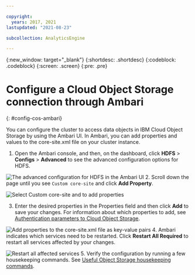 ```yaml
---

copyright:
  years: 2017, 2021
lastupdated: "2021-08-23"

subcollection: AnalyticsEngine

---
```


<!-- Attribute definitions -->
{:new_window: target="_blank"}
{:shortdesc: .shortdesc}
{:codeblock: .codeblock}
{:screen: .screen}
{:pre: .pre}

# Configure a Cloud Object Storage connection through Ambari
{: #config-cos-ambari}

You can configure the cluster to access data objects in IBM Cloud Object Storage by using the Ambari UI. In Ambari, you can add  properties and values to the core-site.xml file on your cluster instance.

1. Open the Ambari console, and then, on the dashboard, click **HDFS** > **Configs** > **Advanced** to see the advanced configuration options for  HDFS.<br>

 ![The advanced configuration for HDFS in the Ambari UI](images/advanced-config-options-hdfs.png)
2. Scroll down the page until you see `Custom core-site` and click **Add Property**.

 ![Select Custom core-site and to add properties](images/advanced-custom-core-site.png)

3. Enter the desired properties in the Properties field and then click **Add** to save your changes. For information about which properties to add, see [Authentication parameters to Cloud Object Storage](/docs/AnalyticsEngine?topic=AnalyticsEngine-cos-credentials-in-iae).

 ![Add properties to the core-site.xml file as key-value pairs](images/add-properties.png)
4. Ambari indicates which services need to be restarted. Click **Restart All Required** to restart all services affected by your  changes.

 ![Restart all affected services](images/restart-required-services.png)
5. Verify the configuration by running a few housekeeping commands. See [Useful Object Storage housekeeping commands](/docs/AnalyticsEngine?topic=AnalyticsEngine-data-movement-cos#useful-object-storage-housekeeping-commands).

